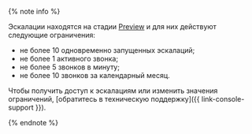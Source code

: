 {% note info %}

Эскалации находятся на стадии [Preview](../../overview/concepts/launch-stages.md) и для них действуют следующие ограничения:
* не более 10 одновременно запущенных эскалаций;
* не более 1 активного звонка;
* не более 5 звонков в минуту;
* не более 10 звонков за календарный месяц.

Чтобы получить доступ к эскалациям или изменить значения ограничений, [обратитесь в техническую поддержку]({{ link-console-support }}).

{% endnote %}
